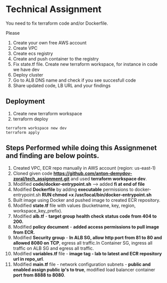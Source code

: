 # Technical Assignment
You need to fix terraform code and/or Dockerfile.

Please
1. Create your own free AWS account
2. Create VPC 
3. Create ecs registry
4. Create and push container to the registry
5. Fix state.tf file. Create new terraform workspace, for instance in code we have dev
6. Deploy cluster
7. Go to ALB DNS name and check if you see succesfull code
8. Share updated code, LB URL  and your findings



## Deployment
1. Create new terraform workspace
2. terraform deploy

```
terraform workspace new dev
terraform apply
```

## Steps Performed while doing this Assignmenet and finding are below points.

1. Created VPC, ECR repo manually in AWS account (region: us-east-1)
2. Cloned given code **https://github.com/anton-demydov-zoral/tech_assignment.git** and used **terraform workspace dev**.
3. Modified **code/docker-entrypoint.sh** --> added **fi at end of file**
4. Modified **Dockerfile** by adding **executable** permissions to docker-entrypoint.sh **RUN chmod +x /usr/local/bin/docker-entrypoint.sh**
5. Built image using Docker and pushed image to created ECR repository.
6. Modified **state.tf** file with values (bucketname, key, region, workspace_key_prefix).
7. Modified **alb.tf** - **target group health check status code from 404 to 200.**
8. Modified **policy document** - **added access permissions to pull image from ECR.**
9. Modified **Security group** - **In ALB SG, allow http port from 81 to 80 and allowed 8080 on TCP**, egress all traffic.In Container SG, ingress all traffic on ALB SG and egress all traffic.
10. Modified **variables.tf** file - **image tag - lab to latest and ECR repository url in repo_url**.
11. Modified **main.tf** file - network configuration subnets - **public and enabled assign public ip's to true**, modified load balancer container **port from 8888 to 8080**.
